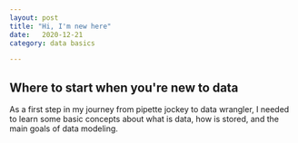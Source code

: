 ```yaml
---
layout: post
title: "Hi, I'm new here"
date:   2020-12-21
category: data basics

---
```



## Where to start when you're new to data

As a first step in my journey from pipette jockey to data wrangler, I needed to learn some basic concepts about what is data, how is stored, and the main goals of data modeling.
